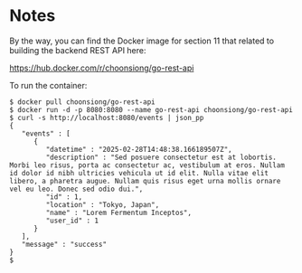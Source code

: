 # Notes

By the way, you can find the Docker image for section 11 that related to building the backend REST API here: 

https://hub.docker.com/r/choonsiong/go-rest-api

To run the container:
```
$ docker pull choonsiong/go-rest-api
$ docker run -d -p 8080:8080 --name go-rest-api choonsiong/go-rest-api
$ curl -s http://localhost:8080/events | json_pp
{
   "events" : [
      {
         "datetime" : "2025-02-28T14:48:38.166189507Z",
         "description" : "Sed posuere consectetur est at lobortis. Morbi leo risus, porta ac consectetur ac, vestibulum at eros. Nullam id dolor id nibh ultricies vehicula ut id elit. Nulla vitae elit libero, a pharetra augue. Nullam quis risus eget urna mollis ornare vel eu leo. Donec sed odio dui.",
         "id" : 1,
         "location" : "Tokyo, Japan",
         "name" : "Lorem Fermentum Inceptos",
         "user_id" : 1
      }
   ],
   "message" : "success"
}
$
```